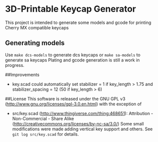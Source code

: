 3D-Printable Keycap Generator
=============================
This project is intended to generate some models and gcode for printing Cherry MX compatible keycaps

## Generating models
Use `make dcs-models` to generate dcs keycaps or `make sa-models` to generate sa keycaps
Plating and gcode generation is still a work in progress.

##Improvements
 * key.scad could automatically set stabilizer = 1 if key_length > 1.75 and stabilizer_spacing = 12 (50 if key_length > 6)

##License
This software is released under the GNU GPL v3 (http://www.gnu.org/licenses/gpl-3.0.en.html)
 with the exception of
 * src/key.scad (http://www.thingiverse.com/thing:468651): Attribution - Non-Commercial - Share Alike (http://creativecommons.org/licenses/by-nc-sa/3.0/)   Some small modifications were made adding vertical key support and others.  See `git log src/key.scad` for details.
